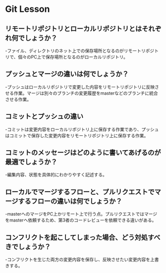 # Git Lesson

## リモートリポジトリとローカルリポジトリとはそれぞれ何でしょうか？
  -ファイル、ディレクトリのネット上での保存場所となるのがリモートリポジトリで、個々のPC上で保存場所となるのがローカルリポジトリ。


## プッシュとマージの違いは何でしょうか？
  -プッシュはローカルリポジトリで変更した内容をリモートリポジトリに反映させる作業。マージは別々のブランチの変更履歴をmasterなどのブランチに統合させる作業。

## コミットとプッシュの違い
  -コミットは変更内容をローカルリポジトリ上に保存する作業であり、プッシュはコミットで保存した変更内容をリモートリポジトリ上に保存する作業。

## コミットのメッセージはどのように書いてあげるのが最適でしょうか？
  -編集内容、状態を具体的にわかりやすく記述する。



## ローカルでマージするフローと、プルリクエストでマージするフローの違いは何でしょうか？
  -masterへのマージをPC上かリモート上で行う点。プルリクエストではマージをmasterへ依頼するため、第3者のコードレビューを依頼できる違いがある。

## コンフリクトを起こしてしまった場合、どう対処すべきでしょうか？
  -コンフリクトを生じた両方の変更内容を保存し、反映させたい変更内容を上書きする。